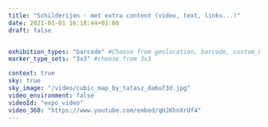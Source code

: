 ```yaml
---
title: "Schilderijen - met extra content (video, text, links...)"
date: 2021-01-01 16:18:44+01:00
draft: false


exhibition_types: "barcode" #Choose from geolocation, barcode, custom_barcode, picture
marker_type_sets: "3x3" #choose from 3x3

context: true
sky: true
sky_image: "/video/cubic_map_by_tatasz_da6uf3d.jpg"
video_environment: false
videoId: "expo_video"
video_360: "https://www.youtube.com/embed/qHJKhnXrUf4"
---
```

